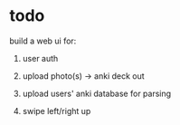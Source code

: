 # todo

build a web ui for:

1. user auth

2. upload photo(s) -> anki deck out

3. upload users' anki database for parsing

4. swipe left/right up
